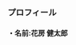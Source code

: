 ### プロフィール
#### ・名前:花房 健太郎

<!--
**hanafusa0108/hanafusa0108** is a ✨ _special_ ✨ repository because its `README.md` (this file) appears on your GitHub profile.

Here are some ideas to get you started:
プロフィール
- 🌱 I’m currently learning ...
- 👯 I’m looking to collaborate on ...
- 🤔 I’m looking for help with ...
- 💬 Ask me about ...
- 📫 How to reach me: ...
- 😄 Pronouns: ...
- ⚡ Fun fact: ...
-->

